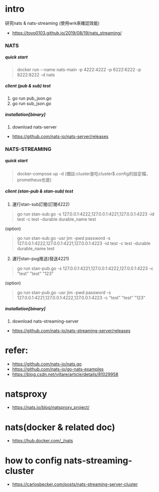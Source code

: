 # intro
研究nats & nats-streaming (使用wrk來確認效能)
- https://toyo0103.github.io/2019/08/19/nats_streaming/

### NATS
##### quick start
> docker run --name nats-main -p 4222:4222 -p 6222:6222 -p 8222:8222 -d nats

##### client (pub & sub) test
1. go run pub_json.go
2. go run sub_json.go

##### installation[binary]
1. download nats-server
- https://github.com/nats-io/nats-server/releases 


### NATS-STREAMING
##### quick start
> docker-compose up -d
(備註:cluster是吃cluster$.config的設定檔，prometheus也是)

##### client (stan-pub & stan-sub) test
1. 運行stan-sub訂閱(訂閱4222)
> go run stan-sub.go -s 127.0.0.1:4222,127.0.0.1:4221,127.0.0.1:4223 -id test -c test -durable durable_name test 

(option)
> go run stan-sub.go -usr jim -pwd password -s 127.0.0.1:4222,127.0.0.1:4221,127.0.0.1:4223 -id test -c test -durable durable_name test


2. 運行stan-pug推送(發送4221)
> go run stan-pub.go -s 127.0.0.1:4221,127.0.0.1:4222,127.0.0.1:4223 -c "test" "test" "123"

(option)
> go run stan-pub.go -usr jim -pwd password -s 127.0.0.1:4221,127.0.0.1:4222,127.0.0.1:4223 -c "test" "test" "123"


##### installation[binary]
1. download nats-streaming-server
- https://github.com/nats-io/nats-streaming-server/releases


# refer:
- https://github.com/nats-io/nats.go
- https://github.com/nats-io/go-nats-examples
- https://blog.csdn.net/villare/article/details/81029958

# natsproxy
- https://nats.io/blog/natsproxy_project/

# nats(docker & related doc)
- https://hub.docker.com/_/nats

# how to config nats-streaming-cluster
- https://carlosbecker.com/posts/nats-streaming-server-cluster
